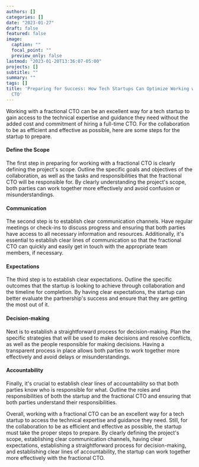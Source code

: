 ```yaml
---
authors: []
categories: []
date: "2023-01-27"
draft: false
featured: false
image:
  caption: ""
  focal_point: ""
  preview_only: false
lastmod: "2023-01-20T13:36:07-05:00"
projects: []
subtitle: ""
summary: ""
tags: []
title: 'Preparing for Success: How Tech Startups Can Optimize Working with a Fractional
  CTO'
---
```


Working with a fractional CTO can be an excellent way for a tech startup to gain access to the technical expertise and guidance they need without the added cost and commitment of hiring a full-time CTO. For the collaboration to be as efficient and effective as possible, here are some steps for the startup to prepare.

#### Define the Scope

The first step in preparing for working with a fractional CTO is clearly defining the project's scope. Outline the specific goals and objectives of the collaboration, as well as the tasks and responsibilities that the fractional CTO will be responsible for. By clearly understanding the project's scope, both parties can work together more effectively and avoid confusion or misunderstandings.

#### Communication

The second step is to establish clear communication channels. Have regular meetings or check-ins to discuss progress and ensuring that both parties have access to all necessary information and resources. Additionally, it's essential to establish clear lines of communication so that the fractional CTO can quickly and easily get in touch with the appropriate team members, if necessary.

#### Expectations

The third step is to establish clear expectations. Outline the specific outcomes that the startup is looking to achieve through collaboration and the timeline for completion. By having clear expectations, the startup can better evaluate the partnership's success and ensure that they are getting the most out of it.

#### Decision-making

Next is to establish a straightforward process for decision-making. Plan the specific strategies that will be used to make decisions and resolve conflicts, as well as the people responsible for making decisions. Having a transparent process in place allows both parties to work together more effectively and avoid delays or misunderstandings.

#### Accountability

Finally, it's crucial to establish clear lines of accountability so that both parties know who is responsible for what. Outline the roles and responsibilities of both the startup and the fractional CTO and ensuring that both parties understand their responsibilities.

Overall, working with a fractional CTO can be an excellent way for a tech startup to access the technical expertise and guidance they need. Still, for the collaboration to be as efficient and effective as possible, the startup must take the proper steps to prepare. By clearly defining the project's scope, establishing clear communication channels, having clear expectations, establishing a straightforward process for decision-making, and establishing clear lines of accountability, the startup can work together more effectively with the fractional CTO.

